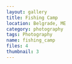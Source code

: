 ```yaml
---
layout: gallery
title: Fishing Camp
location: Belgrade, ME
category: photography
tags: Photography
name: fishing_camp
files: 4
thumbnail: 3
---
```

